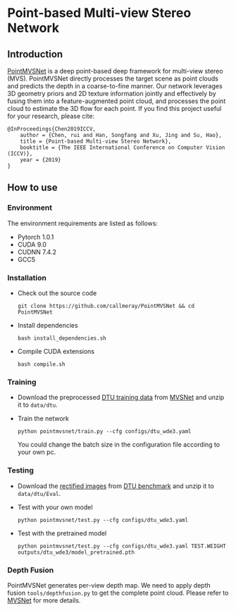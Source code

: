 # Point-based Multi-view Stereo Network

## Introduction
[PointMVSNet](http://hansf.me/projects/PMVSNet/) is a deep point-based deep framework for multi-view stereo (MVS). PointMVSNet directly processes the target scene as point clouds and predicts the depth in a coarse-to-fine manner. Our network leverages 3D geometry priors and 2D texture information jointly and effectively by fusing them into a feature-augmented point cloud, and processes the point cloud to estimate the 3D flow for each point. If you find this project useful for your research, please cite: 
```
@InProceedings{Chen2019ICCV,
    author = {Chen, rui and Han, Songfang and Xu, Jing and Su, Hao},
    title = {Point-based Multi-view Stereo Network},
    booktitle = {The IEEE International Conference on Computer Vision (ICCV)},
    year = {2019}
}
```

## How to use

### Environment
The environment requirements are listed as follows:
- Pytorch 1.0.1 
- CUDA 9.0 
- CUDNN 7.4.2
- GCC5

### Installation
* Check out the source code 

    ```git clone https://github.com/callmeray/PointMVSNet && cd PointMVSNet```
* Install dependencies 

    ```bash install_dependencies.sh```
* Compile CUDA extensions 

    ```bash compile.sh```

### Training
* Download the preprocessed [DTU training data](https://drive.google.com/file/d/1eDjh-_bxKKnEuz5h-HXS7EDJn59clx6V/view) from [MVSNet](https://github.com/YoYo000/MVSNet) and unzip it to ```data/dtu```.
* Train the network

    ```python pointmvsnet/train.py --cfg configs/dtu_wde3.yaml```
  
  You could change the batch size in the configuration file according to your own pc.

### Testing
* Download the [rectified images](http://roboimagedata2.compute.dtu.dk/data/MVS/Rectified.zip) from [DTU benchmark](http://roboimagedata.compute.dtu.dk/?page_id=36) and unzip it to ```data/dtu/Eval```.
* Test with your own model

    ```python pointmvsnet/test.py --cfg configs/dtu_wde3.yaml```
    
* Test with the pretrained model

    ```python pointmvsnet/test.py --cfg configs/dtu_wde3.yaml TEST.WEIGHT outputs/dtu_wde3/model_pretrained.pth```

### Depth Fusion
PointMVSNet generates per-view depth map. We need to apply depth fusion ```tools/depthfusion.py``` to get the complete point cloud. Please refer to [MVSNet](https://github.com/YoYo000/MVSNet) for more details.
    
